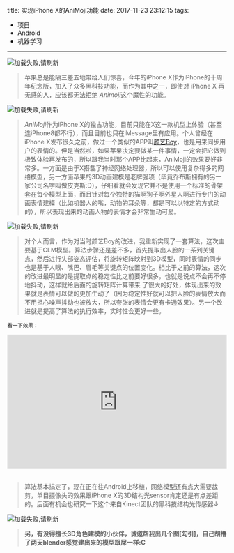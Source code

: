title: 实现iPhone X的AniMoji功能
date: 2017-11-23 23:12:15
tags:
- 项目
- Android
- 机器学习
-----
![加载失败,请刷新](/img/poop1.jpg)

> 苹果总是能隔三差五地带给人们惊喜，今年的iPhone X作为iPhone的十周年纪念版，加入了众多黑科技功能，而作为其中之一，即使对 iPhone X 再无感的人，应该都无法拒绝 *Animoji*这个魔性的功能。


![加载失败,请刷新](/img/poop2.png)

>*AniMoji*作为iPhone X的独占功能，目前只能在X这一款机型上体验（甚至连iPhone8都不行），而且目前也只在iMessage里有应用。个人曾经在iPhone X发布很久之前，做过一个类似的APP叫[颜艺Boy](http://www.pengzhihui.xyz/2017/02/22/faceapp/)，也是用来同步用户的表情的。但是当然啦，如果苹果决定要做某一件事情，一定会把它做到极致体验再发布的，所以跟我当时那个APP比起来，AniMoji的效果要好非常多。一方面是由于X搭载了神经网络处理器，所以可以使用复杂得多的网络模型，另一方面苹果的3D动画建模是老牌强项（毕竟乔布斯拥有的另一家公司名字叫做皮克斯:D），仔细看就会发现它并不是使用一个标准的骨架套在每个模型上面，而且针对每个独特的猫啊狗子啊外星人啊进行专门的动画表情建模（比如机器人的嘴，动物的耳朵等，都是可以以特定的方式动的），所以表现出来的动画人物的表情才会非常生动可爱。

![加载失败,请刷新](/img/poop3.jpg)

> 对个人而言，作为对当时颜艺Boy的改进，我重新实现了一套算法，这次主要基于CLM模型。算法步骤还是差不多，首先提取出人脸的一系列关键点，然后进行头部姿态评估，将旋转矩阵映射到3D模型，同时表情的同步也是基于人眼、嘴巴、眉毛等关键点的位置变化。相比于之前的算法，这次的改进最明显的是提取点的稳定性比之前要好很多，也就是说点不会再不停地抖动，这样就给后面的旋转矩阵计算带来 了很大的好处，体现出来的效果就是表情可以做的更加生动了（因为稳定性好就可以把人脸的表情放大而不用担心噪声抖动也被放大，所以夸张的表情会更有卡通效果）。另一个改进就是提高了算法的执行效率，实时性会更好一些。


    看一下效果：
<div style="height: 0;padding-bottom: 61%;position: relative;">
<iframe width="560" height="315" src="http://player.youku.com/embed/XMzE3OTg1NDk1Ng" frameborder="0" allowfullscreen="" style="position: absolute;height: 100%;width: 100%;"></iframe>
</div>  

<br /> 

> 算法基本搞定了，现在正在往Android上移植，网络模型还有点大需要裁剪，单目摄像头的效果跟iPhone X的3D结构光sensor肯定还是有点差距的。后面有机会也研究一下这个来自Kinect团队的黑科技结构光传感器↓

![加载失败,请刷新](/img/poop4.jpg)



> **另，有没得擅长3D角色建模的小伙伴，诚邀帮我出几个图[勾引]，自己胡撸了两天blender感觉建出来的模型跟屎一样:C**

